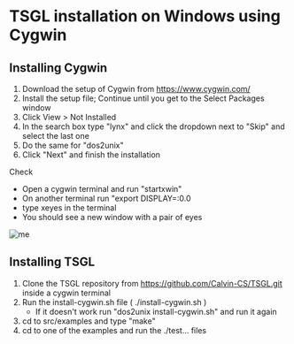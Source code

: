 TSGL installation on Windows using Cygwin
=========================================


Installing Cygwin
-----------------

1. Download the setup of Cygwin from https://www.cygwin.com/
2. Install the setup file; Continue until you get to the Select Packages window
3. Click View > Not Installed
4. In the search box type "lynx" and click the dropdown next to "Skip" and select the last one
5. Do the same for "dos2unix"
6. Click "Next" and finish the installation

Check

- Open a cygwin terminal and run "startxwin"
- On another terminal run "export DISPLAY=:0.0
- type xeyes in the terminal
- You should see a new window with a pair of eyes

![me](https://github.com/samuelth47/TSGL/blob/master/Cygwin.gif)

Installing TSGL
---------------

1. Clone the TSGL repository from https://github.com/Calvin-CS/TSGL.git inside a cygwin terminal
2. Run the install-cygwin.sh file ( ./install-cygwin.sh )
   - If it doesn't work run "dos2unix install-cygwin.sh" and run it again
2. cd to src/examples and type "make"
3. cd to one of the examples and run the ./test... files
